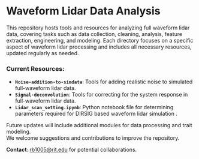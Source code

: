 # Waveform Lidar Data Analysis

This repository hosts tools and resources for analyzing full waveform lidar data, covering tasks such as data collection, cleaning, analysis, feature extraction, engineering, and modeling. Each directory focuses on a specific aspect of waveform lidar processing and includes all necessary resources, updated regularly as needed.

### Current Resources:
- **`Noise-addition-to-simdata`**: Tools for adding realistic noise to simulated full-waveform lidar data.
- **`Signal-deconvolution`**: Tools for correcting for the system response in full-waveform lidar data.
- **`Lidar_scan_setting.ipynb`**: Python notebook file for determining parameters required for DIRSIG based waveform lidar simulation .


Future updates will include additional modules for data processing and trait modeling.  
We welcome suggestions and contributions to improve the repository.  

**Contact**: [rb1005@rit.edu](mailto:rb1005@rit.edu) for potential collaborations.